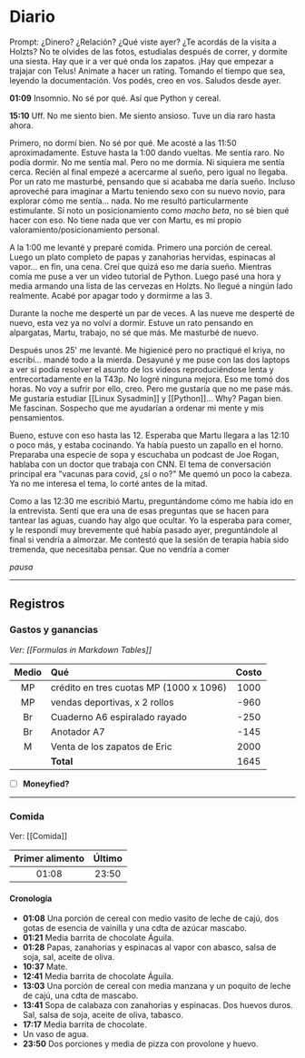 # Diario
Prompt: ¿Dinero? ¿Relación? ¿Qué viste ayer? ¿Te acordás de la visita a Holzts? No te olvides de las fotos, estudialas después de correr, y dormite una siesta. Hay que ir a ver qué onda los zapatos. ¡Hay que empezar a trajajar con Telus! Animate a hacer un rating. Tomando el tiempo que sea, leyendo la documentación. Vos podés, creo en vos. Saludos desde ayer.

**01:09** Insomnio. No sé por qué. Así que Python y cereal.

**15:10** Uff. No me siento bien. Me siento ansioso. Tuve un día raro hasta ahora.

Primero, no dormí bien. No sé por qué. Me acosté a las 11:50 aproximadamente. Estuve hasta la 1:00 dando vueltas. Me sentía raro. No podía dormir. No me sentía mal. Pero no me dormía. Ni siquiera me sentía cerca. Recién al final empezé a acercarme al sueño, pero igual no llegaba. Por un rato me masturbé, pensando que si acababa me daría sueño. Incluso aproveché para imaginar a Martu teniendo sexo con su nuevo novio, para explorar cómo me sentía... nada. No me resultó particularmente estimulante. Sí noto un posicionamiento como *macho beta*, no sé bien qué hacer con eso. No tiene nada que ver con Martu, es mi propio valoramiento/posicionamiento personal.

A la 1:00 me levanté y preparé comida. Primero una porción de cereal. Luego un plato completo de papas y zanahorias hervidas, espinacas al vapor... en fin, una cena. Creí que quizá eso me daría sueño. Mientras comía me puse a ver un video tutorial de Python. Luego pasé una hora y media armando una lista de las cervezas en Holzts. No llegué a ningún lado realmente. Acabé por apagar todo y dormirme a las 3.

Durante la noche me desperté un par de veces. A las nueve me desperté de nuevo, esta vez ya no volví a dormir. Estuve un rato pensando en alpargatas, Martu, trabajo, no sé que más. Me masturbé de nuevo.

Después unos 25' me levanté. Me higienicé pero no practiqué el kriya, no escribí... mandé todo a la mierda. Desayuné y me puse con las dos laptops a ver si podía resolver el asunto de los videos reproduciéndose lenta y entrecortadamente en la T43p. No logré ninguna mejora. Eso me tomó dos horas. No voy a sufrir por ello, creo. Pero me gustaría que no me pase más. Me gustaría estudiar [[Linux Sysadmin]] y [[Python]]... Why? Pagan bien. Me fascinan. Sospecho que me ayudarían a ordenar mi mente y mis pensamientos.

Bueno, estuve con eso hasta las 12. Esperaba que Martu llegara a las 12:10 o poco más, y estaba cocinando. Ya había puesto un zapallo en el horno. Preparaba una especie de sopa y escuchaba un podcast de Joe Rogan, hablaba con un doctor que trabaja con CNN. El tema de conversación principal era "vacunas para covid, ¿sí o no?" Me quemó un poco la cabeza. Ya no me interesa el tema, lo corté antes de la mitad.

Como a las 12:30 me escribió Martu, preguntándome cómo me había ido en la entrevista. Sentí que era una de esas preguntas que se hacen para tantear las aguas, cuando hay algo que ocultar. Yo la esperaba para comer, y le respondí muy brevemente qué había pasado ayer, preguntándole al final si vendría a almorzar. Me contestó que la sesión de terapia había sido tremenda, que necesitaba pensar. Que no vendría a comer

*pausa*




































---
## Registros
### Gastos y ganancias
*Ver: [[Formulas in Markdown Tables]]*

| Medio | Qué                                     | Costo |
|:-----:|:--------------------------------------- |:-----:|
|  MP   | crédito en tres cuotas MP (1000 x 1096) | 1000  |
|  MP   | vendas deportivas, x 2 rollos           | -960  |
|  Br   | Cuaderno A6 espiralado rayado           | -250  |
|  Br   | Anotador A7                             | -145  |
|   M   | Venta de los zapatos de Eric            | 2000  |
|       | **Total**                               | 1645  |
<!-- TBLFM: @>$3=sum(@I..@-1) -->

- [ ] **Moneyfied?**

---
### Comida
Ver: [[Comida]]

| Primer alimento | Último |
|:---------------:|:------:|
|      01:08      | 23:50  | 

#### Cronología
- **01:08** Una porción de cereal con medio vasito de leche de cajú, dos gotas de esencia de vainilla y una cdta de azúcar mascabo.
- **01:21** Media barrita de chocolate Águila.
- **01:28** Papas, zanahorias y espinacas al vapor con abasco, salsa de soja, sal, aceite de oliva.
- **10:37** Mate.
- **12:41** Media barrita de chocolate Águila.
- **13:03** Una porción de cereal con media manzana y un poquito de leche de cajú, una cdta de mascabo.
- **13:41** Sopa de calabaza con zanahorias y espinacas. Dos huevos duros. Sal, salsa de soja, aceite de oliva, tabasco.
- **17:17** Media barrita de chocolate.
- Un vaso de agua.
- **23:50** Dos porciones y media de pizza con provolone y huevo.